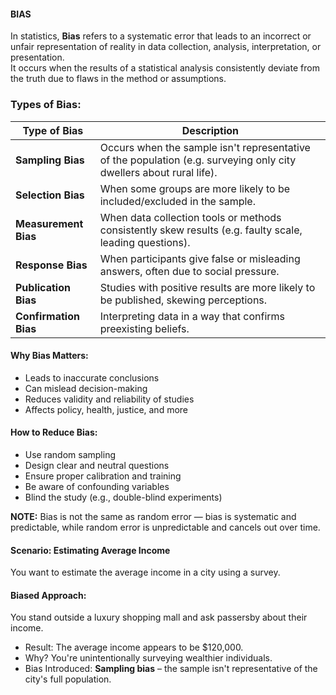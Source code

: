 #### BIAS
In statistics, **Bias** refers to a systematic error that leads to an incorrect or unfair representation of reality in data collection, analysis, interpretation, or presentation.  
It occurs when the results of a statistical analysis consistently deviate from the truth due to flaws in the method or assumptions.

### Types of Bias:
| Type of Bias          | Description                                                                                                         |
| --------------------- | ------------------------------------------------------------------------------------------------------------------- |
| **Sampling Bias**     | Occurs when the sample isn't representative of the population (e.g. surveying only city dwellers about rural life). |
| **Selection Bias**    | When some groups are more likely to be included/excluded in the sample.                                             |
| **Measurement Bias**  | When data collection tools or methods consistently skew results (e.g. faulty scale, leading questions).             |
| **Response Bias**     | When participants give false or misleading answers, often due to social pressure.                                   |
| **Publication Bias**  | Studies with positive results are more likely to be published, skewing perceptions.                                 |
| **Confirmation Bias** | Interpreting data in a way that confirms preexisting beliefs.                                                       |

#### Why Bias Matters:
- Leads to inaccurate conclusions
- Can mislead decision-making
- Reduces validity and reliability of studies
- Affects policy, health, justice, and more

#### How to Reduce Bias:
- Use random sampling
- Design clear and neutral questions
- Ensure proper calibration and training
- Be aware of confounding variables
- Blind the study (e.g., double-blind experiments)

**NOTE:** Bias is not the same as random error — bias is systematic and predictable, while random error is unpredictable and cancels out over time.

#### Scenario: Estimating Average Income
You want to estimate the average income in a city using a survey.

#### Biased Approach:
You stand outside a luxury shopping mall and ask passersby about their income.
- Result: The average income appears to be $120,000.
- Why? You're unintentionally surveying wealthier individuals.
- Bias Introduced: **Sampling bias** – the sample isn't representative of the city's full population.


